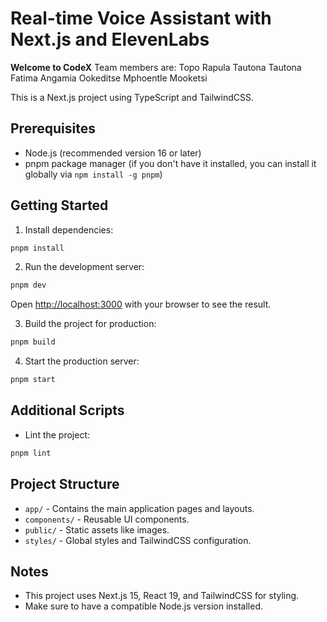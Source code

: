 # Real-time Voice Assistant with Next.js and ElevenLabs
**Welcome to CodeX** 
Team members are: 
Topo Rapula 
Tautona Tautona
Fatima Angamia
Ookeditse 
Mphoentle Mooketsi

This is a Next.js project using TypeScript and TailwindCSS.
 
## Prerequisites
 
- Node.js (recommended version 16 or later)
- pnpm package manager (if you don't have it installed, you can install it globally via `npm install -g pnpm`)
 
## Getting Started
 
1. Install dependencies:
 
```bash
pnpm install
```
 
2. Run the development server:
 
```bash
pnpm dev
```
 
Open [http://localhost:3000](http://localhost:3000) with your browser to see the result.
 
3. Build the project for production:
 
```bash
pnpm build
```
 
4. Start the production server:
 
```bash
pnpm start
```
 
## Additional Scripts
 
- Lint the project:
 
```bash
pnpm lint
```
 
## Project Structure
 
- `app/` - Contains the main application pages and layouts.
- `components/` - Reusable UI components.
- `public/` - Static assets like images.
- `styles/` - Global styles and TailwindCSS configuration.
 
## Notes
 
- This project uses Next.js 15, React 19, and TailwindCSS for styling.
- Make sure to have a compatible Node.js version installed.
